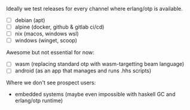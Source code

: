 Ideally we test releases for every channel where erlang/otp is available.

- [ ] debian (apt)
- [ ] alpine (docker, github & gitlab ci/cd)
- [ ] nix (macos, windows wsl)
- [ ] windows (winget, scoop)

Awesome but not essential for now:
- [ ] wasm (replacing standard otp with wasm-targetting beam language)
- [ ] android (as an app that manages and runs .hhs scripts)

Where we don't see prospect users:
- embedded systems (maybe even impossible with haskell GC and erlang/otp runtime)
